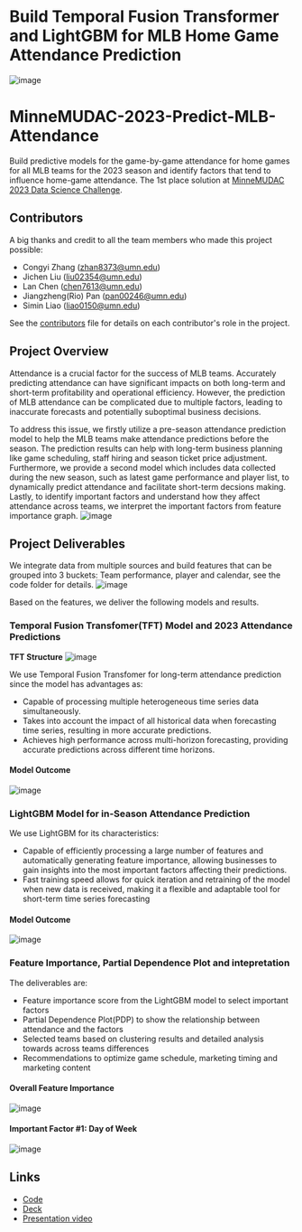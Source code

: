 # Build Temporal Fusion Transformer and LightGBM for MLB Home Game Attendance Prediction
![image](https://user-images.githubusercontent.com/84704509/230253985-90d825c2-4082-49b8-8051-eafe73fd6940.png)

# MinneMUDAC-2023-Predict-MLB-Attendance
Build predictive models for the game-by-game attendance for home games for all MLB teams for the 2023 season and identify factors that tend to influence home-game attendance. The 1st place solution at [MinneMUDAC 2023 Data Science Challenge](https://minneanalytics.org/minnemudac2023/).

## Contributors
A big thanks and credit to all the team members who made this project possible:
* Congyi Zhang (zhan8373@umn.edu)
* Jichen Liu (liu02354@umn.edu)
* Lan Chen (chen7613@umn.edu)
* Jiangzheng(Rio) Pan (pan00246@umn.edu)
* Simin Liao (liao0150@umn.edu)

See the [contributors](https://github.umn.edu/liao0150/MinneMUDAC-2023-predict-MLB-attendance/blob/main/Contributors.md) file for details on each contributor's role in the project.

## Project Overview
Attendance is a crucial factor for the success of MLB teams. Accurately predicting attendance can have significant impacts on both long-term and short-term profitability and operational efficiency. However, the prediction of MLB attendance can be complicated due to multiple factors, leading to inaccurate forecasts and potentially suboptimal business decisions. 

To address this issue, we firstly utilize a pre-season attendance prediction model to help the MLB teams make attendance predictions before the season. The prediction results can help with long-term business planning like game scheduling, staff hiring and season ticket price adjustment. Furthermore, we provide a second model which includes data collected during the new season, such as latest game performance and player list, to dynamically predict attendance and facilitate short-term decsions making. Lastly, to identify important factors and understand how they affect attendance across teams, we interpret the important factors from feature importance graph.
![image](https://media.github.umn.edu/user/19808/files/86bde54e-b670-4cd2-a8a7-1c62eba5fbc0)


## Project Deliverables
We integrate data from multiple sources and build features that can be grouped into 3 buckets: Team performance, player and calendar, see the code folder for details. 
![image](https://media.github.umn.edu/user/19808/files/b677b59e-1d50-4744-a00a-f6990a57fe49)

Based on the features, we deliver the following models and results.
### Temporal Fusion Transfomer(TFT) Model and 2023 Attendance Predictions

**TFT Structure**
![image](https://media.github.umn.edu/user/19808/files/ef4a80cc-7ded-478e-8045-92fa82abf239)

We use Temporal Fusion Transfomer for long-term attendance prediction since the model has advantages as:
* Capable of processing multiple heterogeneous time series data simultaneously.
* Takes into account the impact of all historical data when forecasting time series, resulting in more accurate predictions.
* Achieves high performance across multi-horizon forecasting, providing accurate predictions across different time horizons.
#### Model Outcome
![image](https://media.github.umn.edu/user/19808/files/13d57caf-eeed-4981-a3fb-feede698f185)

### LightGBM Model for in-Season Attendance Prediction
We use LightGBM for its characteristics:
* Capable of efficiently processing a large number of features and automatically generating feature importance, allowing businesses to gain insights into the most important factors affecting their predictions.
* Fast training speed allows for quick iteration and retraining of the model when new data is received, making it a flexible and adaptable tool for short-term time series forecasting
#### Model Outcome
![image](https://media.github.umn.edu/user/19808/files/14e7c66f-0f40-4847-9623-6821d9ea4489)

### Feature Importance, Partial Dependence Plot and intepretation
The deliverables are:
* Feature importance score from the LightGBM model to select important factors
* Partial Dependence Plot(PDP) to show the relationship between attendance and the factors
* Selected teams based on clustering results and detailed analysis towards across teams differences
* Recommendations to optimize game schedule, marketing timing and marketing content
#### Overall Feature Importance
![image](https://media.github.umn.edu/user/19808/files/34a6d299-bf96-487a-bd66-14aa117f86d5)
#### Important Factor #1: Day of Week
![image](https://media.github.umn.edu/user/19808/files/d019d0dd-89e9-488d-8cdc-111ec40fa1f5)



## Links
* [Code](https://github.umn.edu/liao0150/MinneMUDAC-2023-predict-MLB-attendance/tree/main/code)
* [Deck](https://github.umn.edu/liao0150/MinneMUDAC-2023-predict-MLB-attendance/tree/main/presentation)
* [Presentation video](https://www.youtube.com/watch?v=OOTj8_1UaQA)

